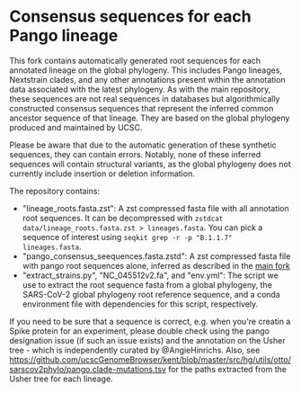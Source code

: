 # Consensus sequences for each Pango lineage

This fork contains automatically generated root sequences for each annotated lineage on the global phylogeny. This includes Pango lineages, Nextstrain clades, and any other annotations present within the annotation data associated with the latest phylogeny. As with the main repository, these sequences are not real sequences in databases but  algorithmically constructed consensus sequences that represent the inferred common ancestor sequence of that lineage. They are based on the global phylogeny produced and maintained by UCSC. 

Please be aware that due to the automatic generation of these synthetic sequences, they can contain errors. Notably, none of these inferred sequences will contain structural variants, as the global phylogeny does not currently include insertion or deletion information.

The repository contains:

- "lineage_roots.fasta.zst": A zst compressed fasta file with all annotation root sequences. It can be decompressed with `zstdcat data/lineage_roots.fasta.zst > lineages.fasta`. You can pick a sequence of interest using `seqkit grep -r -p "B.1.1.7" lineages.fasta`.
- "pango_consensus_seequences.fasta.zstd": A zst compressed fasta file with pango root sequences alone, inferred as described in the [main fork](https://github.com/corneliusroemer/pango-sequences/blob/main/README.md)
- "extract_strains.py", "NC_045512v2.fa", and "env.yml": The script we use to extract the root sequence fasta from a global phylogeny, the SARS-CoV-2 global phylogeny root reference sequence, and a conda environment file with dependencies for this script, respectively.

If you need to be sure that a sequence is correct, e.g. when you're creatin a Spike protein for an experiment, please double check using the pango designation issue (if such an issue exists) and the annotation on the Usher tree - which is independently curated by @AngieHinrichs. Also, see <https://github.com/ucscGenomeBrowser/kent/blob/master/src/hg/utils/otto/sarscov2phylo/pango.clade-mutations.tsv> for the paths extracted from the Usher tree for each lineage.
